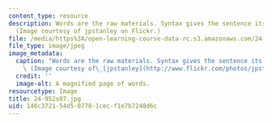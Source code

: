 ```yaml
---
content_type: resource
description: Words are the raw materials. Syntax gives the sentence its structure.
  (Image courtesy of jpstanley on Flickr.)
file: /media/https%3A/open-learning-course-data-rc.s3.amazonaws.com/24-952-advanced-syntax-spring-2007/146c372154d507781cecf1e7b7248d6c_24-952s07.jpg
file_type: image/jpeg
image_metadata:
  caption: "Words are the raw materials. Syntax gives the sentence its structure.\
    \ (Image courtesy of\_[jpstanley](http://www.flickr.com/photos/jpstanley/).)"
  credit: ''
  image-alt: A magnified page of words.
resourcetype: Image
title: 24-952s07.jpg
uid: 146c3721-54d5-0778-1cec-f1e7b7248d6c
---
```

